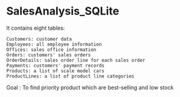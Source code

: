 # SalesAnalysis_SQLite

It contains eight tables:

    Customers: customer data
    Employees: all employee information
    Offices: sales office information
    Orders: customers' sales orders
    OrderDetails: sales order line for each sales order
    Payments: customers' payment records
    Products: a list of scale model cars
    ProductLines: a list of product line categories

Goal : To find priority product which are best-selling and low stock 
